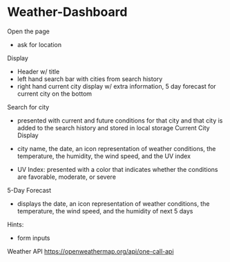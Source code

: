 # Weather-Dashboard

Open the page

- ask for location

Display

- Header w/ title
- left hand search bar with cities from search history
- right hand current city display w/ extra information, 5 day forecast for current city on the bottom

Search for city

- presented with current and future conditions for that city and that city is added to the search history and stored in local storage
  Current City Display

- city name, the date, an icon representation of weather conditions, the temperature, the humidity, the wind speed, and the UV index
- UV Index: presented with a color that indicates whether the conditions are favorable, moderate, or severe

5-Day Forecast

- displays the date, an icon representation of weather conditions, the temperature, the wind speed, and the humidity of next 5 days

Hints:

- form inputs

Weather API
https://openweathermap.org/api/one-call-api
